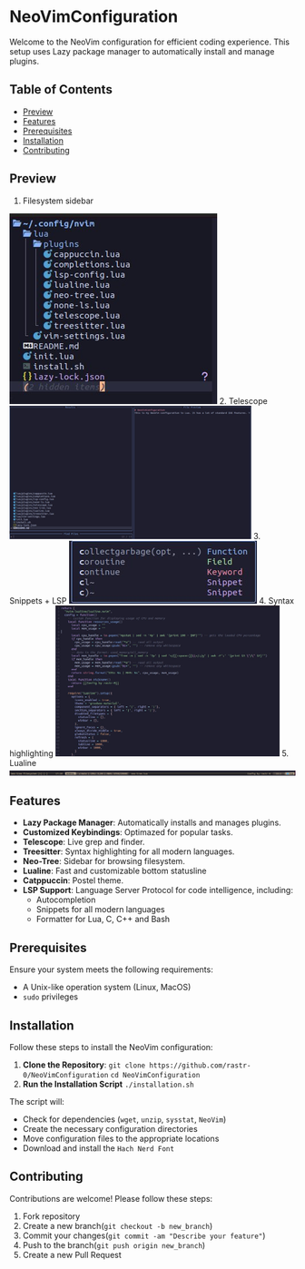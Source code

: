 # NeoVimConfiguration
Welcome to the NeoVim configuration for efficient coding experience. This setup uses Lazy package manager to automatically install and manage plugins.

## Table of Contents

- [Preview](#preview)
- [Features](#features)
- [Prerequisites](#prerequisites)
- [Installation](#installation)
- [Contributing](#contributing)

## Preview

1. Filesystem sidebar
<img src="screenshots/FileSystem_sidebar.jpg" alt="FileSystem Sidebar">
2. Telescope
<img src="screenshots/Telescope.jpg" alt="Telescope.jpg" width="426" height="235">
3. Snippets + LSP
<img src="screenshots/Snippets_and_LSP.jpg" alt="Snippets and LSP">
4. Syntax highlighting
<img src="screenshots/Syntax_highlighting.jpg" alt="Syntax highlighting" width="395" height="266">
5. Lualine
<img src="screenshots/LuaLine.png" alt="Lualine">

## Features

- **Lazy Package Manager**: Automatically installs and manages plugins.
- **Customized Keybindings**: Optimazed for popular tasks.
- **Telescope**: Live grep and finder.
- **Treesitter**: Syntax highlighting for all modern languages.
- **Neo-Tree**: Sidebar for browsing filesystem.
- **Lualine**: Fast and customizable bottom statusline
- **Catppuccin**: Postel theme.
- **LSP Support**: Language Server Protocol for code intelligence, including:
  * Autocompletion
  * Snippets for all modern languages
  * Formatter for Lua, C, C++ and Bash

## Prerequisites

Ensure your system meets the following requirements:

- A Unix-like operation system (Linux, MacOS)
- `sudo` privileges

## Installation

Follow these steps to install the NeoVim configuration:

1. **Clone the Repository**:
   `git clone https://github.com/rastr-0/NeoVimConfiguration`
   `cd NeoVimConfiguration`
2. **Run the Installation Script**
  `./installation.sh`

The script will:
- Check for dependencies (`wget`, `unzip`, `sysstat`, `NeoVim`)
- Create the necessary configuration directories
- Move configuration files to the appropriate locations
- Download and install the `Hach Nerd Font`

## Contributing
Contributions are welcome! Please follow these steps:
1. Fork repository
2. Create a new branch(`git checkout -b new_branch`)
3. Commit your changes(`git commit -am "Describe your feature"`)
4. Push to the branch(`git push origin new_branch`)
5. Create a new Pull Request
